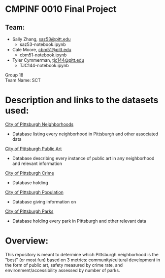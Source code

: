 # CMPINF 0010 Final Project
## Team: ##
- Sally Zhang, saz53@pitt.edu
    - saz53-notebook.ipynb
- Cale Moore, cbm51@pitt.edu
    - cbm51-notebook.ipynb
- Tyler Cymmerman, tjc144@pitt.edu
    - TJC144-notebook.ipynb
    
Group 18 <br>
Team Name: SCT <br>

# Description and links to the datasets used:
[City of Pittsburgh Neighborhoods](https://data.wprdc.org/dataset/neighborhoods2/resource/668d7238-cfd2-492e-b397-51a6e74182ff)

- Database listing every neighborhood in Pittsburgh and other associated data

[City of Pittsburgh Public Art](https://data.wprdc.org/dataset/city-of-pittsburgh-public-art/resource/00d74e83-8a23-486e-841b-286e1332a151)

- Database describing every instance of public art in any neighborhood and relevant information

[City of Pittsburgh Crime](https://data.wprdc.org/dataset/uniform-crime-reporting-data)

- Database holding 

[City of Pittsburgh Population](https://data.wprdc.org/dataset/pittsburgh-american-community-survey-2015-miscellaneous-data/resource/82f29015-6905-4b1c-8300-afe9bb2231b3)

- Database giving information on 

[City of Pittsburgh Parks](https://data.wprdc.org/dataset/parks1/resource/bb57d0a7-e8ee-4218-8906-0dedc903038c?inner_span=True)

- Database holding every park in Pittsburgh and other relevant data

# Overview:
This repository is meant to determine which Pittsburgh neighborhood is the "best" (or most fun) based on 3 metrics: community/cultural development in the form of public art, safety measured by crime rate, and environment/accessibility assessed by number of parks.
